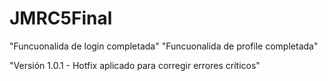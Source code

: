 # JMRC5Final

"Funcuonalida de login completada"
"Funcuonalida de profile completada"

"Versión 1.0.1 - Hotfix aplicado para corregir errores críticos"
